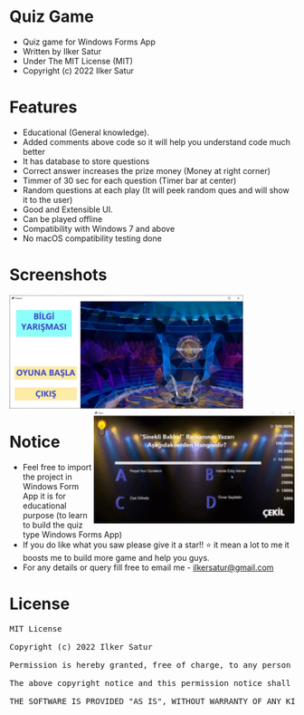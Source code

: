 # Quiz Game
- Quiz game for Windows Forms App
- Written by Ilker Satur
- Under The MIT License (MIT)
- Copyright (c) 2022 Ilker Satur

# Features
- Educational (General knowledge).
- Added comments above code so it will help you understand code much better 
- It has database to store questions 
- Correct answer increases the prize money (Money at right corner)
- Timmer of 30 sec for each question (Timer bar at center)
- Random questions at each play (It will peek random ques and will show it to the user)
- Good and Extensible UI.
- Can be played offline 
- Compatibility with Windows 7 and above
- No macOS compatibility testing done

# Screenshots
<div width=100%>
<img src='https://raw.githubusercontent.com/ilkersatur/Quiz-Game/main/img/mainpage.png' height=200px>
<img src='https://github.com/ilkersatur/Quiz-Game/blob/main/img/gameplay.gif?raw=true' height=200px align=right>
</div>



# Notice
- Feel free to import the project in Windows Form App it is for educational purpose (to learn to build the quiz type Windows Forms App)
- If you do like what you saw please give it a star!! ⭐ it mean a lot to me it boosts me to build more game and help you guys.
- For any details or query fill free to email me - ilkersatur@gmail.com


# License
<pre>
MIT License

Copyright (c) 2022 Ilker Satur

Permission is hereby granted, free of charge, to any person obtaining a copy of this software and associated documentation files (the "Software"), to deal in the Software without restriction, including without limitation the rights to use, copy, modify, merge, publish, distribute, sublicense, and/or sell copies of the Software, and to permit persons to whom the Software is furnished to do so, subject to the following conditions:

The above copyright notice and this permission notice shall be included in all copies or substantial portions of the Software.

THE SOFTWARE IS PROVIDED "AS IS", WITHOUT WARRANTY OF ANY KIND, EXPRESS OR IMPLIED, INCLUDING BUT NOT LIMITED TO THE WARRANTIES OF MERCHANTABILITY, FITNESS FOR A PARTICULAR PURPOSE AND NONINFRINGEMENT. IN NO EVENT SHALL THE AUTHORS OR COPYRIGHT HOLDERS BE LIABLE FOR ANY CLAIM, DAMAGES OR OTHER LIABILITY, WHETHER IN AN ACTION OF CONTRACT, TORT OR OTHERWISE, ARISING FROM, OUT OF OR IN CONNECTION WITH THE SOFTWARE OR THE USE OR OTHER DEALINGS IN THE SOFTWARE.
